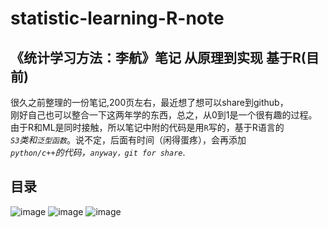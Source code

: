 # statistic-learning-R-note
## 《统计学习方法：李航》笔记 从原理到实现 基于R(目前)    
很久之前整理的一份笔记,200页左右，最近想了想可以share到github，  
刚好自己也可以整合一下这两年学的东西，总之，从0到1是一个很有趣的过程。  
由于R和ML是同时接触，所以笔记中附的代码是用`R`写的，基于R语言的  
*`S3`*类和*`泛型函数`*。说不定，后面有时间（闲得蛋疼），会再添加  
*`python/c++`*的代码，*`anyway，git for share`*.  

## 目录

![image](https://github.com/DefTruth/statistic-learning-R-note/blob/master/%E7%9B%AE%E5%BD%95/1.png)
![image](https://github.com/DefTruth/statistic-learning-R-note/blob/master/%E7%9B%AE%E5%BD%95/2.png)
![image](https://github.com/DefTruth/statistic-learning-R-note/blob/master/%E7%9B%AE%E5%BD%95/3.png)
